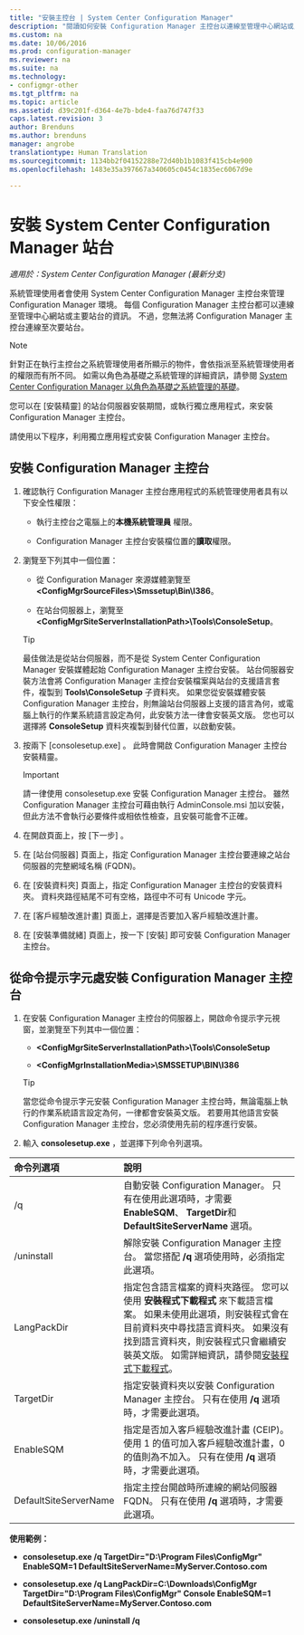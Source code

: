 ```yaml
---
title: "安裝主控台 | System Center Configuration Manager"
description: "閱讀如何安裝 Configuration Manager 主控台以連線至管理中心網站或主要站台。"
ms.custom: na
ms.date: 10/06/2016
ms.prod: configuration-manager
ms.reviewer: na
ms.suite: na
ms.technology:
- configmgr-other
ms.tgt_pltfrm: na
ms.topic: article
ms.assetid: d39c201f-d364-4e7b-bde4-faa76d747f33
caps.latest.revision: 3
author: Brenduns
ms.author: brenduns
manager: angrobe
translationtype: Human Translation
ms.sourcegitcommit: 1134bb2f04152288e72d40b1b1083f415cb4e900
ms.openlocfilehash: 1483e35a397667a340605c0454c1835ec6067d9e

---
```

# <a name="install-system-center-configuration-manager-consoles"></a>安裝 System Center Configuration Manager 站台

*適用於：System Center Configuration Manager (最新分支)*


系統管理使用者會使用 System Center Configuration Manager 主控台來管理 Configuration Manager 環境。 每個 Configuration Manager 主控台都可以連線至管理中心網站或主要站台的資訊。 不過，您無法將 Configuration Manager 主控台連線至次要站台。


> [!NOTE]  
>  針對正在執行主控台之系統管理使用者所顯示的物件，會依指派至系統管理使用者的權限而有所不同。 如需以角色為基礎之系統管理的詳細資訊，請參閱 [System Center Configuration Manager 以角色為基礎之系統管理的基礎](../../../../core/understand/fundamentals-of-role-based-administration.md)。  

 您可以在 [安裝精靈] 的站台伺服器安裝期間，或執行獨立應用程式，來安裝 Configuration Manager 主控台。  

 請使用以下程序，利用獨立應用程式安裝 Configuration Manager 主控台。  

## <a name="to-install-a-configuration-manager-console"></a>安裝 Configuration Manager 主控台  

1.  確認執行 Configuration Manager 主控台應用程式的系統管理使用者具有以下安全性權限：  

    -   執行主控台之電腦上的**本機系統管理員** 權限。  

    -   Configuration Manager 主控台安裝檔位置的**讀取**權限。  

2.  瀏覽至下列其中一個位置：  

    -   從 Configuration Manager 來源媒體瀏覽至 **&lt;ConfigMgrSourceFiles\>\Smssetup\Bin\I386**。  

    -   在站台伺服器上，瀏覽至 **&lt;ConfigMgrSiteServerInstallationPath\>\Tools\ConsoleSetup**。  

    > [!TIP]  
    >  最佳做法是從站台伺服器，而不是從 System Center Configuration Manager 安裝媒體起始 Configuration Manager 主控台安裝。 站台伺服器安裝方法會將 Configuration Manager 主控台安裝檔案與站台的支援語言套件，複製到 **Tools\ConsoleSetup** 子資料夾。 如果您從安裝媒體安裝 Configuration Manager 主控台，則無論站台伺服器上支援的語言為何，或電腦上執行的作業系統語言設定為何，此安裝方法一律會安裝英文版。 您也可以選擇將 **ConsoleSetup** 資料夾複製到替代位置，以啟動安裝。  

3.  按兩下 [consolesetup.exe] 。 此時會開啟 Configuration Manager 主控台安裝精靈。  

    > [!IMPORTANT]  
    >  請一律使用 consolesetup.exe 安裝 Configuration Manager 主控台。 雖然 Configuration Manager 主控台可藉由執行 AdminConsole.msi 加以安裝，但此方法不會執行必要條件或相依性檢查，且安裝可能會不正確。  

4.  在開啟頁面上，按 [下一步] 。  

5.  在 [站台伺服器] 頁面上，指定 Configuration Manager 主控台要連線之站台伺服器的完整網域名稱 (FQDN)。  

6.  在 [安裝資料夾] 頁面上，指定 Configuration Manager 主控台的安裝資料夾。 資料夾路徑結尾不可有空格，路徑中不可有 Unicode 字元。  

7.  在 [客戶經驗改進計畫]  頁面上，選擇是否要加入客戶經驗改進計畫。  

8.  在 [安裝準備就緒] 頁面上，按一下 [安裝] 即可安裝 Configuration Manager 主控台。  

## <a name="to-install-a-configuration-manager-console-from-a-command-prompt"></a>從命令提示字元處安裝 Configuration Manager 主控台  

1.  在安裝 Configuration Manager 主控台的伺服器上，開啟命令提示字元視窗，並瀏覽至下列其中一個位置：  

    -   **&lt;ConfigMgrSiteServerInstallationPath\>\Tools\ConsoleSetup**  

    -   **&lt;ConfigMgrInstallationMedia\>\SMSSETUP\BIN\I386**  

    > [!TIP]  
    >  當您從命令提示字元安裝 Configuration Manager 主控台時，無論電腦上執行的作業系統語言設定為何，一律都會安裝英文版。 若要用其他語言安裝 Configuration Manager 主控台，您必須使用先前的程序進行安裝。  

2.  輸入 **consolesetup.exe** ，並選擇下列命令列選項。  

|  命令列選項     | 說明     |
  | :------------- | :------------- |
  |/q|自動安裝 Configuration Manager。 只有在使用此選項時，才需要 **EnableSQM**、 **TargetDir**和 **DefaultSiteServerName** 選項。|  
  |/uninstall|解除安裝 Configuration Manager 主控台。 當您搭配 **/q** 選項使用時，必須指定此選項。|  
  |LangPackDir|指定包含語言檔案的資料夾路徑。 您可以使用 **安裝程式下載程式** 來下載語言檔案。 如果未使用此選項，則安裝程式會在目前資料夾中尋找語言資料夾。 如果沒有找到語言資料夾，則安裝程式只會繼續安裝英文版。 如需詳細資訊，請參閱[安裝程式下載程式](/sccm/core/servers/deploy/install/setup-downloader)。|  
  |TargetDir|指定安裝資料夾以安裝 Configuration Manager 主控台。 只有在使用 **/q** 選項時，才需要此選項。|  
  |EnableSQM|指定是否加入客戶經驗改進計畫 (CEIP)。 使用 1 的值可加入客戶經驗改進計畫，0 的值則為不加入。 只有在使用 **/q** 選項時，才需要此選項。|  
  |DefaultSiteServerName|指定主控台開啟時所連線的網站伺服器 FQDN。 只有在使用 **/q** 選項時，才需要此選項。|  


  **使用範例：**  
  -  **consolesetup.exe /q TargetDir="D:\Program Files\ConfigMgr" EnableSQM=1 DefaultSiteServerName=MyServer.Contoso.com**  

  -  **consolesetup.exe /q LangPackDir=C:\Downloads\ConfigMgr TargetDir="D:\Program Files\ConfigMgr" Console EnableSQM=1 DefaultSiteServerName=MyServer.Contoso.com**  

  -  **consolesetup.exe /uninstall /q**  



<!--HONumber=Nov16_HO1-->


